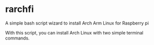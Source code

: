 # rarchfi


A simple bash script wizard to install Arch Arm Linux for Raspberry pi 

With this script, you can install Arch Linux with two simple terminal commands.
